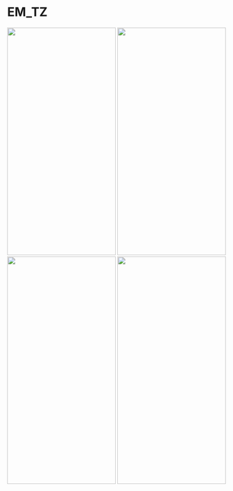 # EM_TZ

<img src="https://user-images.githubusercontent.com/72617749/227926716-44184b9b-0872-47fd-969b-6c844eabfdf3.png" width="250" height="525" /> <img src="https://user-images.githubusercontent.com/72617749/227926736-87d0353e-f3cf-4888-89f8-bdc537b03bc1.png" width="250" height="525" />
<img src="https://user-images.githubusercontent.com/72617749/227926798-3d596570-abd0-4e50-97e2-74faecba97ed.png" width="250" height="525" /> <img src="https://user-images.githubusercontent.com/72617749/227943181-9f41b2eb-2c49-4380-836c-7ea6ec3a9a83.png" width="250" height="525" />
